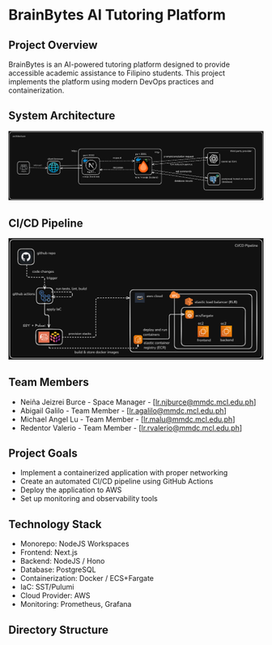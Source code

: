 # BrainBytes AI Tutoring Platform

## Project Overview

BrainBytes is an AI-powered tutoring platform designed to provide accessible academic assistance to Filipino students. This project implements the platform using modern DevOps practices and containerization.

## System Architecture

![System Architecture](./docs/architecture.png)

## CI/CD Pipeline

![CI/CD Architecture](./docs/ci-cd-architecture.png)

## Team Members

- Neiña Jeizrei Burce - Space Manager - [lr.njburce@mmdc.mcl.edu.ph]
- Abigail Galilo - Team Member - [lr.agalilo@mmdc.mcl.edu.ph]
- Michael Angel Lu - Team Member - [lr.malu@mmdc.mcl.edu.ph]
- Redentor Valerio - Team Member - [lr.rvalerio@mmdc.mcl.edu.ph]

## Project Goals

- Implement a containerized application with proper networking
- Create an automated CI/CD pipeline using GitHub Actions
- Deploy the application to AWS
- Set up monitoring and observability tools

## Technology Stack

- Monorepo: NodeJS Workspaces
- Frontend: Next.js
- Backend: NodeJS / Hono
- Database: PostgreSQL
- Containerization: Docker / ECS+Fargate
- IaC: SST/Pulumi
- Cloud Provider: AWS
- Monitoring: Prometheus, Grafana

## Directory Structure
